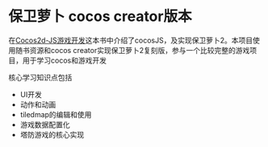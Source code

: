 保卫萝卜 cocos creator版本
===


在[Cocos2d-JS游戏开发](https://www.ituring.com.cn/book/1783)这本书中介绍了cocosJS，及实现保卫萝卜2。本项目使用随书资源和cocos creator实现保卫萝卜2复刻版，参与一个比较完整的游戏项目，用于学习cocos和游戏开发

核心学习知识点包括
* UI开发
* 动作和动画
* tiledmap的编辑和使用
* 游戏数据配置化
* 塔防游戏的核心实现


